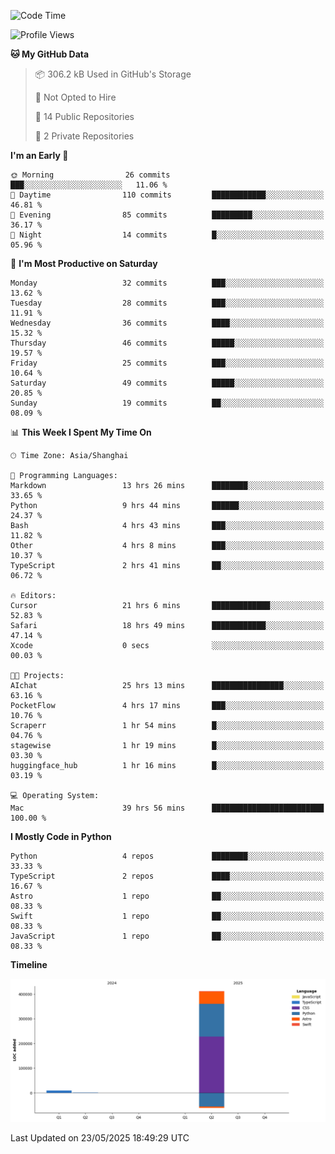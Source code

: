 <!--
**PascalDai/PascalDai** is a ✨ _special_ ✨ repository because its `README.md` (this file) appears on your GitHub profile.

Here are some ideas to get you started:

- 🔭 I’m currently working on ...
- 🌱 I’m currently learning ...
- 👯 I’m looking to collaborate on ...
- 🤔 I’m looking for help with ...
- 💬 Ask me about ...
- 📫 How to reach me: ...
- 😄 Pronouns: ...
- ⚡ Fun fact: ...
-->

<!--START_SECTION:waka-->
![Code Time](http://img.shields.io/badge/Code%20Time-1%2C131%20hrs%209%20mins-blue)

![Profile Views](http://img.shields.io/badge/Profile%20Views-0-blue)

**🐱 My GitHub Data** 

> 📦 306.2 kB Used in GitHub's Storage 
 > 
> 🚫 Not Opted to Hire
 > 
> 📜 14 Public Repositories 
 > 
> 🔑 2 Private Repositories 
 > 
**I'm an Early 🐤** 

```text
🌞 Morning                26 commits          ███░░░░░░░░░░░░░░░░░░░░░░   11.06 % 
🌆 Daytime                110 commits         ████████████░░░░░░░░░░░░░   46.81 % 
🌃 Evening                85 commits          █████████░░░░░░░░░░░░░░░░   36.17 % 
🌙 Night                  14 commits          █░░░░░░░░░░░░░░░░░░░░░░░░   05.96 % 
```
📅 **I'm Most Productive on Saturday** 

```text
Monday                   32 commits          ███░░░░░░░░░░░░░░░░░░░░░░   13.62 % 
Tuesday                  28 commits          ███░░░░░░░░░░░░░░░░░░░░░░   11.91 % 
Wednesday                36 commits          ████░░░░░░░░░░░░░░░░░░░░░   15.32 % 
Thursday                 46 commits          █████░░░░░░░░░░░░░░░░░░░░   19.57 % 
Friday                   25 commits          ███░░░░░░░░░░░░░░░░░░░░░░   10.64 % 
Saturday                 49 commits          █████░░░░░░░░░░░░░░░░░░░░   20.85 % 
Sunday                   19 commits          ██░░░░░░░░░░░░░░░░░░░░░░░   08.09 % 
```


📊 **This Week I Spent My Time On** 

```text
🕑︎ Time Zone: Asia/Shanghai

💬 Programming Languages: 
Markdown                 13 hrs 26 mins      ████████░░░░░░░░░░░░░░░░░   33.65 % 
Python                   9 hrs 44 mins       ██████░░░░░░░░░░░░░░░░░░░   24.37 % 
Bash                     4 hrs 43 mins       ███░░░░░░░░░░░░░░░░░░░░░░   11.82 % 
Other                    4 hrs 8 mins        ███░░░░░░░░░░░░░░░░░░░░░░   10.37 % 
TypeScript               2 hrs 41 mins       ██░░░░░░░░░░░░░░░░░░░░░░░   06.72 % 

🔥 Editors: 
Cursor                   21 hrs 6 mins       █████████████░░░░░░░░░░░░   52.83 % 
Safari                   18 hrs 49 mins      ████████████░░░░░░░░░░░░░   47.14 % 
Xcode                    0 secs              ░░░░░░░░░░░░░░░░░░░░░░░░░   00.03 % 

🐱‍💻 Projects: 
AIchat                   25 hrs 13 mins      ████████████████░░░░░░░░░   63.16 % 
PocketFlow               4 hrs 17 mins       ███░░░░░░░░░░░░░░░░░░░░░░   10.76 % 
Scraperr                 1 hr 54 mins        █░░░░░░░░░░░░░░░░░░░░░░░░   04.76 % 
stagewise                1 hr 19 mins        █░░░░░░░░░░░░░░░░░░░░░░░░   03.30 % 
huggingface_hub          1 hr 16 mins        █░░░░░░░░░░░░░░░░░░░░░░░░   03.19 % 

💻 Operating System: 
Mac                      39 hrs 56 mins      █████████████████████████   100.00 % 
```

**I Mostly Code in Python** 

```text
Python                   4 repos             ████████░░░░░░░░░░░░░░░░░   33.33 % 
TypeScript               2 repos             ████░░░░░░░░░░░░░░░░░░░░░   16.67 % 
Astro                    1 repo              ██░░░░░░░░░░░░░░░░░░░░░░░   08.33 % 
Swift                    1 repo              ██░░░░░░░░░░░░░░░░░░░░░░░   08.33 % 
JavaScript               1 repo              ██░░░░░░░░░░░░░░░░░░░░░░░   08.33 % 
```



**Timeline**

![Lines of Code chart](https://raw.githubusercontent.com/PascalDai/PascalDai/main/assets/bar_graph.png)


 Last Updated on 23/05/2025 18:49:29 UTC
<!--END_SECTION:waka-->
